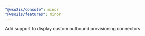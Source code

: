 ```yaml
---
"@wso2is/console": minor
"@wso2is/features": minor
---
```


Add support to display custom outbound provisioning connectors
